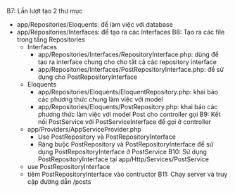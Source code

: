 B7: Lần lượt tạo 2 thư mục
- app/Repositories/Eloquents: để làm việc với database
- app/Repositories/Interfaces: để tạo ra các Interfaces
B8: Tạo ra các file trong tầng Repositories
    - Interfaces
        + app/Repositories/Interfaces/RepositoryInterface.php: dùng để tạo ra interface chung cho cho tất cả các repository interface
        + app/Repositories/Interfaces/PostRepositoryInterface.php: để sử dụng cho PostRepositoryInterface
    + Eloquents
        + app/Repositories/Eloquents/EloquentRepository.php: khai báo các phương thức chung làm việc với model
        + app/Repositories/Eloquents/PostRepository.php: khai báo các phương thức làm việc với model Post  cho controller gọi
B9: Kết nối PostService với PostServiceInterface để gọi ở controller
    - app/Providers/AppServiceProvider.php 
        + Use PostRepository và PostRepositoryInterface
        + Ràng buộc PostRepository và PostRepositoryInterface để sử  dụng PostRepositoryInterface ở PostService
B10: Sử dụng PostRepositoryInterface tại app/Http/Services/PostService
    - use PostRepositoryInterface
    - tiêm PostRepositoryInterface vào contructor
B11: Chạy server và truy cập đường dẫn /posts
